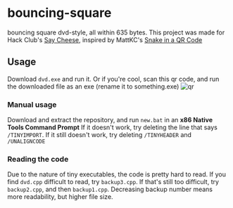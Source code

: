 # bouncing-square
bouncing square dvd-style, all within 635 bytes. This project was made for Hack Club's [Say Cheese](https://saycheese.hackclub.com/), inspired by MattKC's [Snake in a QR Code](https://www.youtube.com/watch?v=ExwqNreocpg)

## Usage

Download `dvd.exe` and run it. Or if you're cool, scan this qr code, and run the downloaded file as an exe (rename it to something.exe)
![qr](https://github.com/user-attachments/assets/50fedf3c-e1a4-4664-b843-3e4dd72dd0ea)


### Manual usage

Download and extract the repository, and run `new.bat` in an **x86 Native Tools Command Prompt**
If it doesn't work, try deleting the line that says `/TINYIMPORT`. If it still doesn't work, try deleting `/TINYHEADER` and `/UNALIGNCODE`

### Reading the code

Due to the nature of tiny executables, the code is pretty hard to read. If you find `dvd.cpp` difficult to read, try `backup3.cpp`. If that's still too difficult, try `backup2.cpp`, and then `backup1.cpp`. Decreasing backup number means more readability, but higher file size.
